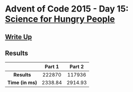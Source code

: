 # Advent of Code 2015 - Day 15: [Science for Hungry People](https://adventofcode.com/2015/day/15)

## [Write Up](https://codingap.github.io/advent-of-code/writeups/2015/day15)
## Results
|| **Part 1** | **Part 2** |
|:--:|:---:|:---:|
| **Results** | 222870 | 117936 |
| **Time (in ms)** | 2338.84 | 2914.93 |